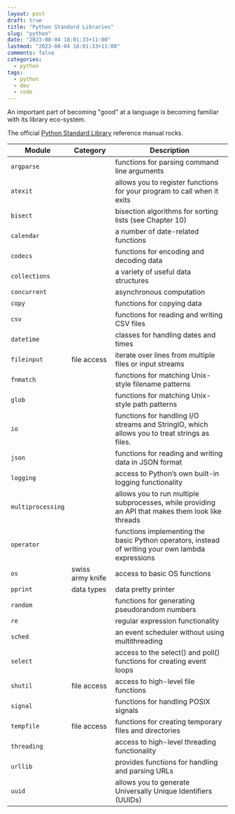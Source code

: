 ```yaml
---
layout: post
draft: true
title: "Python Standard Libraries"
slug: "python"
date: "2023-08-04 18:01:33+11:00"
lastmod: "2023-08-04 18:01:33+11:00"
comments: false
categories:
  - python
tags:
  - python
  - dev
  - code
---
```


An important part of becoming "good" at a language is becoming familiar with its library eco-system.

The official [Python Standard Library](https://docs.python.org/3/library/index.html) reference manual rocks.

| Module            | Category         | Description                                                                                       |
| ----------------- | ---------------- | ------------------------------------------------------------------------------------------------- |
| `argparse`        |                  | functions for parsing command line arguments                                                      |
| `atexit`          |                  | allows you to register functions for your program to call when it exits                           |
| `bisect`          |                  | bisection algorithms for sorting lists (see Chapter 10)                                           |
| `calendar`        |                  | a number of date-related functions                                                                |
| `codecs`          |                  | functions for encoding and decoding data                                                          |
| `collections`     |                  | a variety of useful data structures                                                               |
| `concurrent`      |                  | asynchronous computation                                                                          |
| `copy`            |                  | functions for copying data                                                                        |
| `csv`             |                  | functions for reading and writing CSV files                                                       |
| `datetime`        |                  | classes for handling dates and times                                                              |
| `fileinput`       | file access      | iterate over lines from multiple files or input streams                                           |
| `fnmatch`         |                  | functions for matching Unix-style filename patterns                                               |
| `glob`            |                  | functions for matching Unix-style path patterns                                                   |
| `io`              |                  | functions for handling I/O streams and StringIO, which allows you to treat strings as files.      |
| `json`            |                  | functions for reading and writing data in JSON format                                             |
| `logging`         |                  | access to Python’s own built-in logging functionality                                             |
| `multiprocessing` |                  | allows you to run multiple subprocesses, while providing an API that makes them look like threads |
| `operator`        |                  | functions implementing the basic Python operators, instead of writing your own lambda expressions |
| `os`              | swiss army knife | access to basic OS functions                                                                      |
| `pprint`          | data types       | data pretty printer                                                                               |
| `random`          |                  | functions for generating pseudorandom numbers                                                     |
| `re`              |                  | regular expression functionality                                                                  |
| `sched`           |                  | an event scheduler without using multithreading                                                   |
| `select`          |                  | access to the select() and poll() functions for creating event loops                              |
| `shutil`          | file access      | access to high-level file functions                                                               |
| `signal`          |                  | functions for handling POSIX signals                                                              |
| `tempfile`        | file access      | functions for creating temporary files and directories                                            |
| `threading`       |                  | access to high-level threading functionality                                                      |
| `urllib`          |                  | provides functions for handling and parsing URLs                                                  |
| `uuid`            |                  | allows you to generate Universally Unique Identifiers (UUIDs)                                     |
